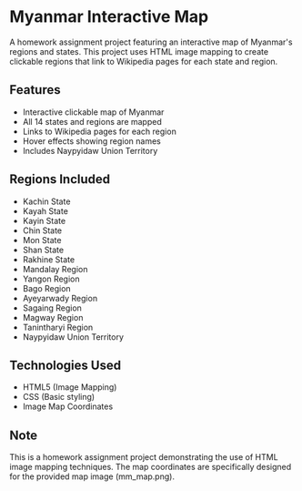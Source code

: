 # Myanmar Interactive Map

A homework assignment project featuring an interactive map of Myanmar's regions and states. This project uses HTML image mapping to create clickable regions that link to Wikipedia pages for each state and region.

## Features
- Interactive clickable map of Myanmar
- All 14 states and regions are mapped
- Links to Wikipedia pages for each region
- Hover effects showing region names
- Includes Naypyidaw Union Territory

## Regions Included
- Kachin State
- Kayah State
- Kayin State
- Chin State
- Mon State
- Shan State
- Rakhine State
- Mandalay Region
- Yangon Region
- Bago Region
- Ayeyarwady Region
- Sagaing Region
- Magway Region
- Tanintharyi Region
- Naypyidaw Union Territory

## Technologies Used
- HTML5 (Image Mapping)
- CSS (Basic styling)
- Image Map Coordinates

## Note
This is a homework assignment project demonstrating the use of HTML image mapping techniques. The map coordinates are specifically designed for the provided map image (mm_map.png). 
